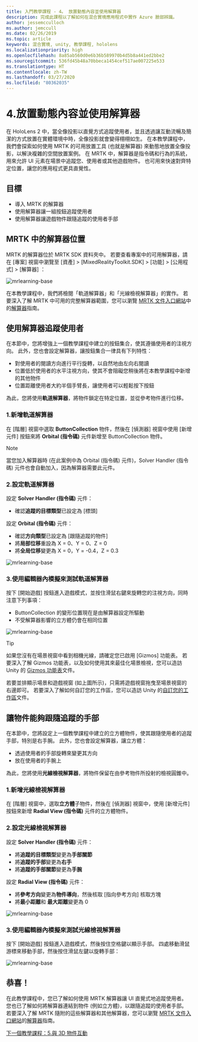 ```yaml
---
title: 入門教學課程 - 4。 放置動態內容並使用解算器
description: 完成此課程以了解如何在混合實境應用程式中實作 Azure 臉部辨識。
author: jessemcculloch
ms.author: jemccull
ms.date: 02/26/2019
ms.topic: article
keywords: 混合實境, unity, 教學課程, hololens
ms.localizationpriority: high
ms.openlocfilehash: 8a85ab560d0e6b36b589970b4d5b8a441ed2bbe2
ms.sourcegitcommit: 536fd45b48a70bbeca1454cef517ae007225e533
ms.translationtype: HT
ms.contentlocale: zh-TW
ms.lasthandoff: 03/27/2020
ms.locfileid: "80362035"
---
```

# <a name="4-placing-dynamic-content-and-using-solvers"></a>4.放置動態內容並使用解算器
<!-- Consider renaming to 'Placing dynamic content using Solvers' -->

在 HoloLens 2 中，當全像投影以直覺方式追蹤使用者，並且透過讓互動流暢及簡潔的方式放置在實體環境中時，全像投影就會變得栩栩如生。 在本教學課程中，我們會探索如何使用 MRTK 的可用放置工具 (也就是解算器) 來動態地放置全像投影，以解決複雜的空間放置案例。 在 MRTK 中，解算器是指令碼和行為的系統，用來允許 UI 元素在場景中追蹤您、使用者或其他遊戲物件。 也可用來快速對齊特定位置，讓您的應用程式更具直覺性。

## <a name="objectives"></a>目標

* 導入 MRTK 的解算器
* 使用解算器讓一組按鈕追蹤使用者
* 使用解算器讓遊戲物件跟隨追蹤的使用者手部

## <a name="location-of-solvers-in-the-mrtk"></a>MRTK 中的解算器位置

 MRTK 的解算器位於 MRTK SDK 資料夾中。 若要查看專案中的可用解算器，請在 [專案] 視窗中瀏覽至 [資產]   > [MixedRealityToolkit.SDK]   > [功能]   > [公用程式]   > [解算器]  ：

![mrlearning-base](images/mrlearning-base/tutorial3-section1-step1-1.png)

在本教學課程中，我們將檢閱「軌道解算器」和「光線檢視解算器」的實作。 若要深入了解 MRTK 中可用的完整解算器範圍，您可以瀏覽 [MRTK 文件入口網站](https://microsoft.github.io/MixedRealityToolkit-Unity/README.html)中的[解算器](https://microsoft.github.io/MixedRealityToolkit-Unity/Documentation/README_Solver.html)指南。

## <a name="use-a-solver-to-follow-the-user"></a>使用解算器追蹤使用者
<!-- Consider renaming to 'Use a Solver to have an object follow the user' -->

在本節中，您將增強上一個教學課程中建立的按鈕集合，使其遵循使用者的注視方向。 此外，您也會設定解算器，讓按鈕集合一律具有下列特性：

* 對使用者的閱讀方向進行平行旋轉，以自然地由左向右閱讀
* 位置低於使用者的水平注視方向，使其不會阻礙您稍後將在本教學課程中新增的其他物件
* 位置距離使用者大約半個手臂長，讓使用者可以輕鬆按下按鈕

為此，您將使用**軌道解算器**，將物件鎖定在特定位置，並從參考物件進行位移。

### <a name="1-add-the-orbital-solver"></a>1.新增軌道解算器

在 [階層] 視窗中選取 **ButtonCollection** 物件，然後在 [偵測器] 視窗中使用 [新增元件]  按鈕來將 **Orbital (指令碼)** 元件新增至 ButtonCollection 物件。

> [!NOTE]
> 當您加入解算器時 (在此案例中為 Orbital (指令碼) 元件)，Solver Handler (指令碼) 元件也會自動加入，因為解算器需要此元件。

### <a name="2-configure-the-orbital-solver"></a>2.設定軌道解算器

設定 **Solver Handler (指令碼)** 元件：

* 確認**追蹤的目標類型**已設定為 [標頭] 

設定 **Orbital (指令碼)** 元件：

* 確認**方向類型**已設定為 [跟隨追蹤的物件] 
* 將**局部位移**重設為 X = 0、Y = 0、Z = 0
* 將**全局位移**變更為 X = 0，Y = -0.4，Z = 0.3

![mrlearning-base](images/mrlearning-base/tutorial3-section2-step2-1.png)

### <a name="3-test-the-orbital-solver-using-the-in-editor-simulation"></a>3.使用編輯器內模擬來測試軌道解算器

按下 [開始遊戲] 按鈕進入遊戲模式，並按住滑鼠右鍵來旋轉您的注視方向，同時注意下列事項：

* ButtonCollection 的變形位置現在是由解算器設定所驅動
* 不受解算器影響的立方體仍會在相同位置

![mrlearning-base](images/mrlearning-base/tutorial3-section2-step3-1.png)

> [!TIP]
> 如果您沒有在場景視窗中看到相機光線，請確定您已啟用 [Gizmos] 功能表。 若要深入了解 Gizmos 功能表，以及如何使用其來最佳化場景檢視，您可以造訪 Unity 的 <a href="https://docs.unity3d.com/Manual/GizmosMenu.html" target="_blank">Gizmos 功能表</a>文件。
>
> 若要並排顯示場景和遊戲視窗 (如上圖所示)，只需將遊戲視窗拖曳至場景視窗的右邊即可。 若要深入了解如何自訂您的工作區，您可以造訪 Unity 的<a href="https://docs.unity3d.com/Manual/CustomizingYourWorkspace.html" target="_blank">自訂您的工作區</a>文件。

## <a name="enabling-objects-to-follow-tracked-hands"></a>讓物件能夠跟隨追蹤的手部

在本節中，您將設定上一個教學課程中建立的立方體物件，使其跟隨使用者的追蹤手部，特別是右手腕。 此外，您也會設定解算器，讓立方體：

* 透過使用者的手部旋轉來變更其方向
* 放在使用者的手腕上

為此，您將使用**光線檢視解算器**，將物件保留在由參考物件所投射的檢視圓錐中。

### <a name="1-add-the-radial-view-solver"></a>1.新增光線檢視解算器

在 [階層] 視窗中，選取**立方體**子物件，然後在 [偵測器] 視窗中，使用 [新增元件]  按鈕來新增 **Radial View (指令碼)** 元件的立方體物件。

### <a name="2-configure-the-radial-view-solver"></a>2.設定光線檢視解算器

設定 **Solver Handler (指令碼)** 元件：

* 將**追蹤的目標類型**變更為**手部關節**
* 將**追蹤的手部**變更為**右手**
* 將**追蹤的手部關節**變更為**手腕**

設定 **Radial View (指令碼)** 元件：

* 將**參考方向**變更為**物件導向**，然後核取 [指向參考方向]  核取方塊
* 將**最小距離**和 **最大距離**變更為 0

![mrlearning-base](images/mrlearning-base/tutorial3-section3-step2-1.png)

### <a name="3-test-the-radial-view-solver-using-the-in-editor-simulation"></a>3.使用編輯器內模擬來測試光線檢視解算器

按下 [開始遊戲] 按鈕進入遊戲模式，然後按住空格鍵以顯示手部。 四處移動滑鼠游標來移動手部，然後按住滑鼠左鍵以旋轉手部：

![mrlearning-base](images/mrlearning-base/tutorial3-section3-step3-1.png)

## <a name="congratulations"></a>恭喜！

在此教學課程中，您已了解如何使用 MRTK 解算器讓 UI 直覺式地追蹤使用者。 您也已了解如何將解算器連結到物件 (例如立方體)，以跟隨追蹤的使用者手部。 若要深入了解 MRTK 隨附的這些解算器和其他解算器，您可以瀏覽 [MRTK 文件入口網站](https://microsoft.github.io/MixedRealityToolkit-Unity/README.html)的[解算器](https://microsoft.github.io/MixedRealityToolkit-Unity/Documentation/README_Solver.html)指南。

[下一個教學課程：5.與 3D 物件互動](mrlearning-base-ch4.md)
